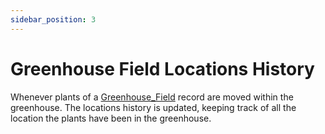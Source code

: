 ```yaml
---
sidebar_position: 3
---
```

# Greenhouse Field Locations History
Whenever plants of a [Greenhouse_Field](Greenhouse_Field.md) record are moved within the greenhouse. The locations history is updated, keeping track of all the location the plants have been in the greenhouse.